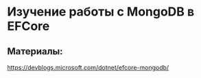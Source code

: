 # Изучение работы с MongoDB в EFCore

## Материалы:

https://devblogs.microsoft.com/dotnet/efcore-mongodb/

